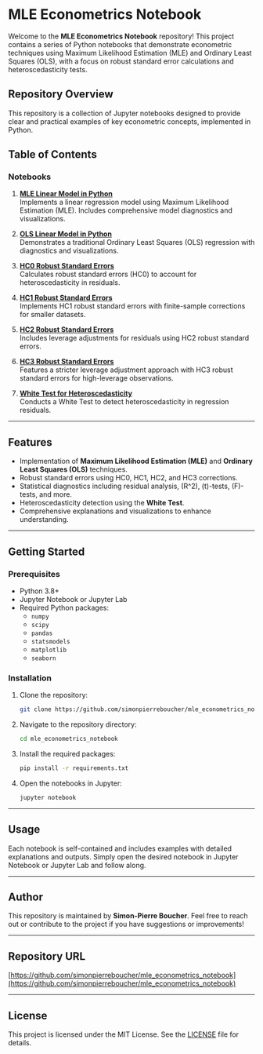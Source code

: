 # MLE Econometrics Notebook

Welcome to the **MLE Econometrics Notebook** repository! This project contains a series of Python notebooks that demonstrate econometric techniques using Maximum Likelihood Estimation (MLE) and Ordinary Least Squares (OLS), with a focus on robust standard error calculations and heteroscedasticity tests.

## Repository Overview

This repository is a collection of Jupyter notebooks designed to provide clear and practical examples of key econometric concepts, implemented in Python. 

## Table of Contents

### Notebooks
1. **[MLE Linear Model in Python](https://github.com/simonpierreboucher/mle_econometrics_notebook/blob/main/MLE_linear_model_python.ipynb)**  
   Implements a linear regression model using Maximum Likelihood Estimation (MLE). Includes comprehensive model diagnostics and visualizations.

2. **[OLS Linear Model in Python](https://github.com/simonpierreboucher/mle_econometrics_notebook/blob/main/OLS_linear_model_Python.ipynb)**  
   Demonstrates a traditional Ordinary Least Squares (OLS) regression with diagnostics and visualizations.

3. **[HC0 Robust Standard Errors](https://github.com/simonpierreboucher/mle_econometrics_notebook/blob/main/MLE_HC0_Python.ipynb)**  
   Calculates robust standard errors (HC0) to account for heteroscedasticity in residuals.

4. **[HC1 Robust Standard Errors](https://github.com/simonpierreboucher/mle_econometrics_notebook/blob/main/MLE_HC1_Python.ipynb)**  
   Implements HC1 robust standard errors with finite-sample corrections for smaller datasets.

5. **[HC2 Robust Standard Errors](https://github.com/simonpierreboucher/mle_econometrics_notebook/blob/main/MLE_HC2_Python.ipynb)**  
   Includes leverage adjustments for residuals using HC2 robust standard errors.

6. **[HC3 Robust Standard Errors](https://github.com/simonpierreboucher/mle_econometrics_notebook/blob/main/MLE_HC3_Python.ipynb)**  
   Features a stricter leverage adjustment approach with HC3 robust standard errors for high-leverage observations.

7. **[White Test for Heteroscedasticity](https://github.com/simonpierreboucher/mle_econometrics_notebook/blob/main/MLE_White_test_python.ipynb)**  
   Conducts a White Test to detect heteroscedasticity in regression residuals.

---

## Features

- Implementation of **Maximum Likelihood Estimation (MLE)** and **Ordinary Least Squares (OLS)** techniques.
- Robust standard errors using HC0, HC1, HC2, and HC3 corrections.
- Statistical diagnostics including residual analysis, \(R^2\), \(t\)-tests, \(F\)-tests, and more.
- Heteroscedasticity detection using the **White Test**.
- Comprehensive explanations and visualizations to enhance understanding.

---

## Getting Started

### Prerequisites
- Python 3.8+
- Jupyter Notebook or Jupyter Lab
- Required Python packages:
  - `numpy`
  - `scipy`
  - `pandas`
  - `statsmodels`
  - `matplotlib`
  - `seaborn`

### Installation
1. Clone the repository:
   ```bash
   git clone https://github.com/simonpierreboucher/mle_econometrics_notebook.git
   ```
2. Navigate to the repository directory:
   ```bash
   cd mle_econometrics_notebook
   ```
3. Install the required packages:
   ```bash
   pip install -r requirements.txt
   ```

4. Open the notebooks in Jupyter:
   ```bash
   jupyter notebook
   ```

---

## Usage

Each notebook is self-contained and includes examples with detailed explanations and outputs. Simply open the desired notebook in Jupyter Notebook or Jupyter Lab and follow along.

---

## Author

This repository is maintained by **Simon-Pierre Boucher**. Feel free to reach out or contribute to the project if you have suggestions or improvements!

---

## Repository URL

[https://github.com/simonpierreboucher/mle_econometrics_notebook](https://github.com/simonpierreboucher/mle_econometrics_notebook)

---

## License

This project is licensed under the MIT License. See the [LICENSE](LICENSE) file for details.

